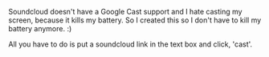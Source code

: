 Soundcloud doesn't have a Google Cast support and I hate casting my screen, because it kills my battery. 
So I created this so I don't have to kill my battery anymore. :)

All you have to do is put a soundcloud link in the text box and click, 'cast'.
